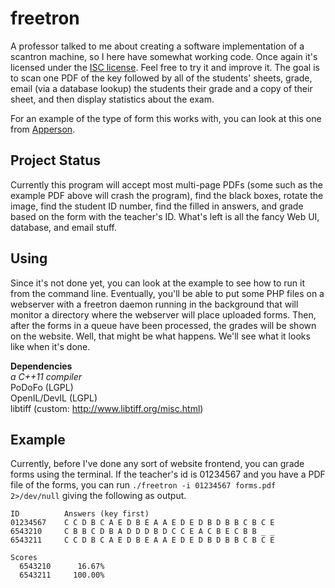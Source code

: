 freetron
========
A professor talked to me about creating a software implementation of a scantron
machine, so I here have somewhat working code. Once again it's licensed under
the [ISC license](http://floft.net/uploads/isc-license.txt).  Feel free to try
it and improve it. The goal is to scan one PDF of the key followed by all of
the students' sheets, grade, email (via a database lookup) the students their
grade and a copy of their sheet, and then display statistics about the exam.

For an example of the type of form this works with, you can look at this one
from [Apperson](https://ssl1.appersonsecure.com/pdfs/common/29240.PDF).

Project Status
--------------
Currently this program will accept most multi-page PDFs (some such as the
example PDF above will crash the program), find the black boxes, rotate the
image, find the student ID number, find the filled in answers, and grade based
on the form with the teacher's ID. What's left is all the fancy Web UI,
database, and email stuff.

Using
-----
Since it's not done yet, you can look at the example to see how to run it from
the command line. Eventually, you'll be able to put some PHP files on a webserver
with a freetron daemon running in the background that will monitor a directory
where the webserver will place uploaded forms. Then, after the forms in a queue
have been processed, the grades will be shown on the website. Well, that might be
what happens. We'll see what it looks like when it's done.

**Dependencies**  
*a C++11 compiler*  
PoDoFo (LGPL)  
OpenIL/DevIL (LGPL)  
libtiff (custom: http://www.libtiff.org/misc.html)

Example
-------
Currently, before I've done any sort of website frontend, you can grade forms
using the terminal. If the teacher's id is 01234567 and you have a PDF file of
the forms, you can run `./freetron -i 01234567 forms.pdf 2>/dev/null` giving
the following as output.

    ID          Answers (key first)
    01234567    C C D B C A E D B E A A E D E D B D B B C B C E
    6543210     C B B C D B A D D D B D C C E A C B E C B B _ _
    6543211     C C D B C A E D B E A A E D E D B D B B C B C E

    Scores
      6543210      16.67%
      6543211     100.00%
